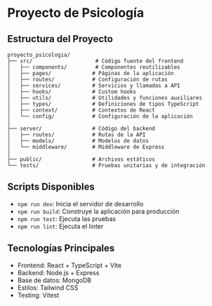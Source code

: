 # Proyecto de Psicología

## Estructura del Proyecto

```
proyecto_psicologia/
├── src/                    # Código fuente del frontend
│   ├── components/         # Componentes reutilizables
│   ├── pages/             # Páginas de la aplicación
│   ├── routes/            # Configuración de rutas
│   ├── services/          # Servicios y llamadas a API
│   ├── hooks/             # Custom hooks
│   ├── utils/             # Utilidades y funciones auxiliares
│   ├── types/             # Definiciones de tipos TypeScript
│   ├── context/           # Contextos de React
│   └── config/            # Configuración de la aplicación
│
├── server/                # Código del backend
│   ├── routes/            # Rutas de la API
│   ├── models/            # Modelos de datos
│   └── middleware/        # Middleware de Express
│
├── public/                # Archivos estáticos
└── tests/                 # Pruebas unitarias y de integración
```

## Scripts Disponibles

- `npm run dev`: Inicia el servidor de desarrollo
- `npm run build`: Construye la aplicación para producción
- `npm run test`: Ejecuta las pruebas
- `npm run lint`: Ejecuta el linter

## Tecnologías Principales

- Frontend: React + TypeScript + Vite
- Backend: Node.js + Express
- Base de datos: MongoDB
- Estilos: Tailwind CSS
- Testing: Vitest 